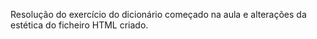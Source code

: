 Resolução do exercício do dicionário começado na aula e alterações da estética do ficheiro HTML criado.